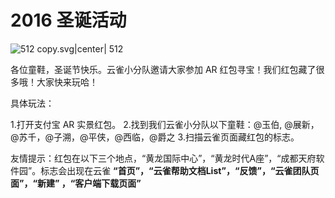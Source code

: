 # 2016 圣诞活动

![512 copy.svg|center| 512](https://zos.alipayobjects.com/skylark/23e7b748-c44b-41ff-b463-29ea89b2c7c7/attach/3/008b93973d9af906/512copy.svg)


各位童鞋，圣诞节快乐。云雀小分队邀请大家参加 AR 红包寻宝！我们红包藏了很多哦！大家快来玩哈！

具体玩法：

1.打开支付宝 AR 实景红包。
2.找到我们云雀小分队以下童鞋：@玉伯, @展新，@苏千，@子溯，@平侠，@西临，@爵之
3.扫描云雀页面藏红包的标志。


友情提示：红包在以下三个地点，“黄龙国际中心”，“黄龙时代A座”，“成都天府软件园”。标志会出现在云雀 **“首页”，“云雀帮助文档List”，“反馈”，“云雀团队页面”，“新建” ，“客户端下载页面”**
